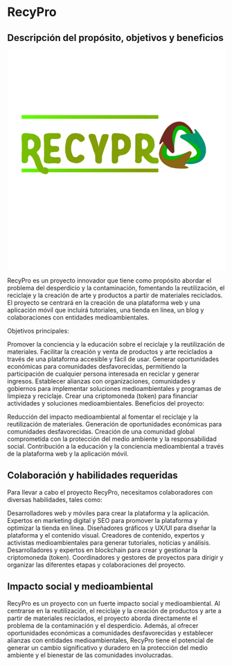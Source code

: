 # RecyPro

## Descripción del propósito, objetivos y beneficios

![RecyPro](poster10_1_132858.png "RecyPro")

RecyPro es un proyecto innovador que tiene como propósito abordar el problema del desperdicio y la contaminación, fomentando la reutilización, el reciclaje y la creación de arte y productos a partir de materiales reciclados. El proyecto se centrará en la creación de una plataforma web y una aplicación móvil que incluirá tutoriales, una tienda en línea, un blog y colaboraciones con entidades medioambientales.

Objetivos principales:

Promover la conciencia y la educación sobre el reciclaje y la reutilización de materiales.
Facilitar la creación y venta de productos y arte reciclados a través de una plataforma accesible y fácil de usar.
Generar oportunidades económicas para comunidades desfavorecidas, permitiendo la participación de cualquier persona interesada en reciclar y generar ingresos.
Establecer alianzas con organizaciones, comunidades y gobiernos para implementar soluciones medioambientales y programas de limpieza y reciclaje.
Crear una criptomoneda (token) para financiar actividades y soluciones medioambientales.
Beneficios del proyecto:

Reducción del impacto medioambiental al fomentar el reciclaje y la reutilización de materiales.
Generación de oportunidades económicas para comunidades desfavorecidas.
Creación de una comunidad global comprometida con la protección del medio ambiente y la responsabilidad social.
Contribución a la educación y la conciencia medioambiental a través de la plataforma web y la aplicación móvil.

## Colaboración y habilidades requeridas

Para llevar a cabo el proyecto RecyPro, necesitamos colaboradores con diversas habilidades, tales como:

Desarrolladores web y móviles para crear la plataforma y la aplicación.
Expertos en marketing digital y SEO para promover la plataforma y optimizar la tienda en línea.
Diseñadores gráficos y UX/UI para diseñar la plataforma y el contenido visual.
Creadores de contenido, expertos y activistas medioambientales para generar tutoriales, noticias y análisis.
Desarrolladores y expertos en blockchain para crear y gestionar la criptomoneda (token).
Coordinadores y gestores de proyectos para dirigir y organizar las diferentes etapas y colaboraciones del proyecto.

## Impacto social y medioambiental
RecyPro es un proyecto con un fuerte impacto social y medioambiental. Al centrarse en la reutilización, el reciclaje y la creación de productos y arte a partir de materiales reciclados, el proyecto aborda directamente el problema de la contaminación y el desperdicio. Además, al ofrecer oportunidades económicas a comunidades desfavorecidas y establecer alianzas con entidades medioambientales, RecyPro tiene el potencial de generar un cambio significativo y duradero en la protección del medio ambiente y el bienestar de las comunidades involucradas.
